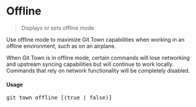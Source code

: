 <h1 textrun="command-heading">Offline</h1>

<blockquote textrun="command-summary">
Displays or sets offline mode
</blockquote>

<a textrun="command-description">
Use offline mode to maximize Git Town capabilities when working in an offline environment, such as on an airplane.

When Git Town is in offline mode, certain commands will lose networking and
upstream syncing capabilities but will continue to work locally. Commands that
rely on network functionality will be completely disabled.

</a>

#### Usage

<pre textrun="command-usage">
git town offline [(true | false)]
</pre>
